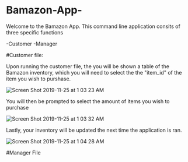 # Bamazon-App-


Welcome to the Bamazon App. This command line application consits of three specific functions 

-Customer 
-Manager

#Customer file:

Upon running the customer file, the you will be shown a table of the Bamazon inventory, which you will need to select the the "item_id" of the item you wish to purshase. 

![Screen Shot 2019-11-25 at 1 03 23 AM](https://user-images.githubusercontent.com/52334515/69586914-06267380-0fb2-11ea-85a4-2c5a242f1e05.png)

You will then be prompted to select the amount of items you wish to purchase 

![Screen Shot 2019-11-25 at 1 03 32 AM](https://user-images.githubusercontent.com/52334515/69586918-0b83be00-0fb2-11ea-9413-b3c8b23e0ec9.png)

Lastly, your inventory will be updated the next time the application is ran.


![Screen Shot 2019-11-25 at 1 04 28 AM](https://user-images.githubusercontent.com/52334515/69586936-176f8000-0fb2-11ea-92ae-ec8d423901bc.png)



#Manager File


